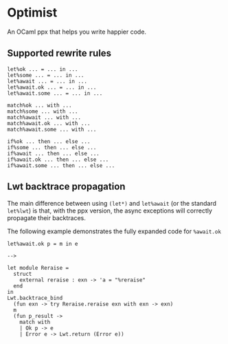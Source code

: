 # Optimist

An OCaml ppx that helps you write happier code.


## Supported rewrite rules

```
let%ok ... = ... in ...
let%some ... = ... in ...
let%await ... = ... in ...
let%await.ok ... = ... in ...
let%await.some ... = ... in ...

match%ok ... with ...
match%some ... with ...
match%await ... with ...
match%await.ok ... with ...
match%await.some ... with ...

if%ok ... then ... else ...
if%some ... then ... else ...
if%await ... then ... else ...
if%await.ok ... then ... else ...
if%await.some ... then ... else ...
```


## Lwt backtrace propagation

The main difference between using `(let*)` and `let%await` (or the standard
`let%lwt`) is that, with the ppx version, the async exceptions will correctly
propagate their backtraces.

The following example demonstrates the fully expanded code for `%await.ok`

```
let%await.ok p = m in e

-->

let module Reraise =
  struct
    external reraise : exn -> 'a = "%reraise"
  end
in
Lwt.backtrace_bind
  (fun exn -> try Reraise.reraise exn with exn -> exn)
  m
  (fun p_result ->
    match with
    | Ok p -> e
    | Error e -> Lwt.return (Error e))
```

